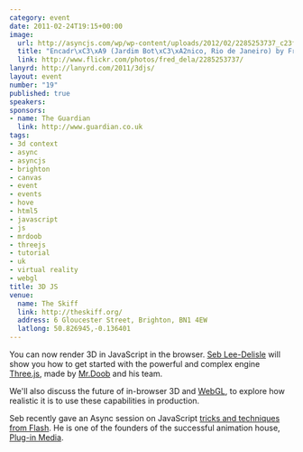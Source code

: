 ```yaml
--- 
category: event
date: 2011-02-24T19:15+00:00
image: 
  url: http://asyncjs.com/wp/wp-content/uploads/2012/02/2285253737_c23f7d26f2_z-500x375.jpg
  title: "Encadr\xC3\xA9 (Jardim Bot\xC3\xA2nico, Rio de Janeiro) by Frederic della Faille, on Flickr"
  link: http://www.flickr.com/photos/fred_dela/2285253737/
lanyrd: http://lanyrd.com/2011/3djs/
layout: event
number: "19"
published: true
speakers: 
sponsors:
- name: The Guardian
  link: http://www.guardian.co.uk
tags: 
- 3d context
- async
- asyncjs
- brighton
- canvas
- event
- events
- hove
- html5
- javascript
- js
- mrdoob
- threejs
- tutorial
- uk
- virtual reality
- webgl
title: 3D JS
venue: 
  name: The Skiff
  link: http://theskiff.org/
  address: 6 Gloucester Street, Brighton, BN1 4EW
  latlong: 50.826945,-0.136401
---
```


<p class="summary">You can now render 3D in JavaScript in the browser. <a href="http://sebleedelisle.com">Seb Lee-Delisle</a> will show you how to get started with the powerful and complex engine <a href="https://github.com/mrdoob/three.js">Three.js</a>, made by <a href="http://mrdoob.com">Mr.Doob</a> and his team.</p>

<p>We'll also discuss the future of in-browser 3D and <a href="http://en.wikipedia.org/wiki/WebGL">WebGL</a>, to explore how realistic it is to use these capabilities in production.</p>

<p>Seb recently gave an Async session on JavaScript <a href="http://asyncjs.com/flash/">tricks and techniques from Flash</a>. He is one of the founders of the successful animation house, <a href="http://www.pluginmedia.net">Plug-in Media</a>.</p>
